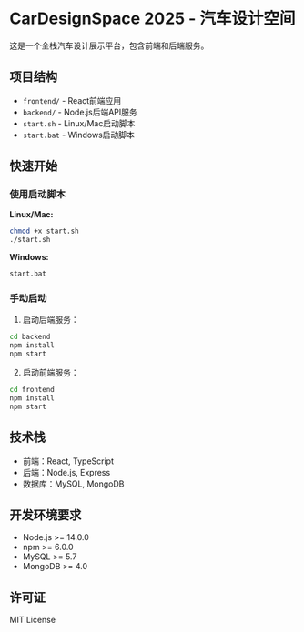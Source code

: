 # CarDesignSpace 2025 - 汽车设计空间

这是一个全栈汽车设计展示平台，包含前端和后端服务。

## 项目结构

- `frontend/` - React前端应用
- `backend/` - Node.js后端API服务
- `start.sh` - Linux/Mac启动脚本
- `start.bat` - Windows启动脚本

## 快速开始

### 使用启动脚本

**Linux/Mac:**
```bash
chmod +x start.sh
./start.sh
```

**Windows:**
```batch
start.bat
```

### 手动启动

1. 启动后端服务：
```bash
cd backend
npm install
npm start
```

2. 启动前端服务：
```bash
cd frontend
npm install
npm start
```

## 技术栈

- 前端：React, TypeScript
- 后端：Node.js, Express
- 数据库：MySQL, MongoDB

## 开发环境要求

- Node.js >= 14.0.0
- npm >= 6.0.0
- MySQL >= 5.7
- MongoDB >= 4.0

## 许可证

MIT License 